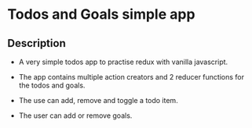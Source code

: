 # Todos and Goals simple app

## Description

- A very simple todos app to practise redux with vanilla javascript.

- The app contains multiple action creators and 2 reducer functions for the todos and goals.

- The use can add, remove and toggle a todo item.

- The user can add or remove goals.
